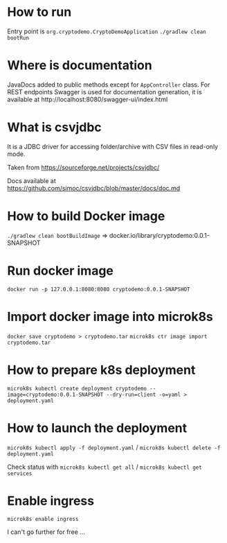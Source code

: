 # How to run
Entry point is `org.cryptodemo.CryptoDemoApplication`
`./gradlew clean bootRun`

# Where is documentation
JavaDocs added to public methods except for `AppController` class.
For REST endpoints Swagger is used for documentation generation, it is available at http://localhost:8080/swagger-ui/index.html

# What is csvjdbc
It is a JDBC driver for accessing folder/archive with CSV files in read-only mode. 

Taken from https://sourceforge.net/projects/csvjdbc/ 

Docs available at https://github.com/simoc/csvjdbc/blob/master/docs/doc.md

# How to build Docker image
`./gradlew clean bootBuildImage` => docker.io/library/cryptodemo:0.0.1-SNAPSHOT

# Run docker image
`docker run -p 127.0.0.1:8080:8080 cryptodemo:0.0.1-SNAPSHOT`

# Import docker image into microk8s
`docker save cryptodemo > cryptodemo.tar`
`microk8s ctr image import cryptodemo.tar`

# How to prepare k8s deployment
`microk8s kubectl create deployment cryptodemo --image=cryptodemo:0.0.1-SNAPSHOT --dry-run=client -o=yaml > deployment.yaml`

# How to launch the deployment
`microk8s kubectl apply -f deployment.yaml` / `microk8s kubectl delete -f deployment.yaml` 

Check status with `microk8s kubectl get all` / `microk8s kubectl get services`

# Enable ingress
`microk8s enable ingress`
 
I can't go further for free ...